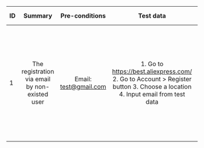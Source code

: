 ID | Summary | Pre-conditions | Test data | Steps | Expected results
:--|:-------:|:--------------:|:---------:|:-----:|----------------:
1 | The registration via email by non-existed user| Email: test@gmail.com| 1. Go to https://best.aliexpress.com/ 2. Go to Account > Register button 3. Choose a location 4. Input email from test data | 1. The main page is opened 2. The registration window is opened 3. The dropdown with location is opened. User can choose a location |